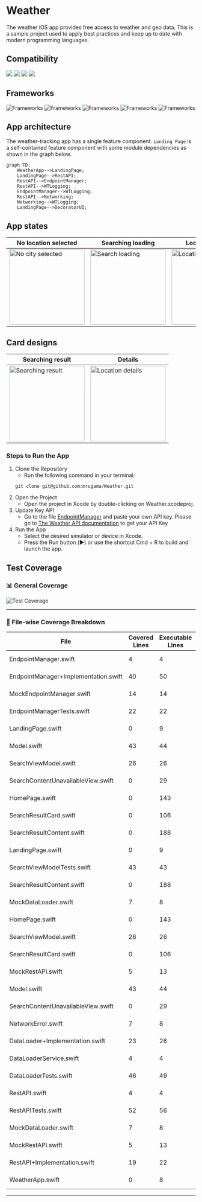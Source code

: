 # Weather
The weather iOS app provides free access to weather and geo data. This is a sample project used to apply best practices and keep up to date with modern programming languages.
## Compatibility
![](https://img.shields.io/badge/iOS-iOS_17+-informational?style=flat&logo=iOS&logoColor=white&color=2bbc8a)
![](https://img.shields.io/badge/Swift-4-informational?style=flat&logo=Swift&logoColor=white&color=2bbc8a)
![](https://img.shields.io/badge/Swift-5-informational?style=flat&logo=Swift&logoColor=white&color=2bbc8a)
![](https://img.shields.io/badge/Swift-6-informational?style=flat&logo=Swift&logoColor=white&color=2bbc8a)

## Frameworks
![Frameworks](https://img.shields.io/badge/API-SwiftUI-informational?style=flat&logo=Framework&logoColor=white&color=2bbc8a)
![Frameworks](https://img.shields.io/badge/API-Testing-informational?style=flat&logo=Framework&logoColor=white&color=2bbc8a)
![Frameworks](https://img.shields.io/badge/API-Concurrency-informational?style=flat&logo=Framework&logoColor=white&color=2bbc8a)
![Frameworks](https://img.shields.io/badge/API-OSLog-informational?style=flat&logo=Framework&logoColor=white&color=2bbc8a)
![Frameworks](https://img.shields.io/badge/Framework-SwiftPM-informational?style=flat&logo=Framework&logoColor=white&color=2bbc8a)

## App architecture
The weather-tracking app has a single feature component. `Landing Page` is a self-contained feature component with some module dependencies as shown in the graph below.
```mermaid
graph TD;
    WeatherApp-->LandingPage;
    LandingPage-->RestAPI;
    RestAPI-->EndpointManager;
    RestAPI-->WTLogging;
    EndpointManager-->WTLogging;
    RestAPI-->Networking;
    Networking-->WTLogging;
    LandingPage-->DecoratorUI;
```
## App states
| No location selected | Searching loading | Location details | Error handler
| ---- | ---- | ---- | ---- |
| <img src="https://github.com/user-attachments/assets/99563261-6435-4550-8054-68d6ea7c6792" alt="No city selected" width="200"> | <img src="https://github.com/user-attachments/assets/2bbd802d-576e-4c8c-b154-0c0eb443ffbf" alt="Search loading" width="200"> | <img src="https://github.com/user-attachments/assets/14c83383-b927-49a0-b985-ac94d0411175" alt="Location details" width="200"> | <img src="https://github.com/user-attachments/assets/fdf4cc61-d0d8-4be5-bacd-d780d2daf7a0" alt="Error handler" width="200"> |

## Card designs
| Searching result | Details |
| ---- | ---- |
| <img src="https://github.com/user-attachments/assets/00539ad5-72c0-4c66-ba94-926681db604f" alt="Searching result" width="200"> | <img src="https://github.com/user-attachments/assets/125e86ad-5a79-4e09-a6e1-09fb0018c9c5" alt="Location details" width="200"> |



### Steps to Run the App


1. Clone the Repository
    - Run the following command in your terminal:
    ```
    git clone git@github.com:mrugama/Weather.git
    ```
2. Open the Project
    - Open the project in Xcode by double-clicking on Weather.xcodeproj.
3. Update Key API
    - Go to the file [EndpointManager](https://github.com/mrugama/Weather/blob/f79f74f70b42f9f3eae7eed950832a32c1bedf3c/WeatherCore/Sources/Foundation/EndpointManager/Implementation/EndpointManager%2BImplementation.swift#L16) and paste your own API key. Please go to [The Weather API documentation](https://www.weatherapi.com/docs/) to get your API Key
4. Run the App
    - Select the desired simulator or device in Xcode.
    - Press the Run button (▶️) or use the shortcut Cmd + R to build and launch the app.


## Test Coverage

### 📊 General Coverage
![Test Coverage](https://img.shields.io/badge/Coverage-31%25-yellow?style=flat&logo=swift&logoColor=white&label=Good%20Job)

---
### 📄 File-wise Coverage Breakdown
| File | Covered Lines | Executable Lines | Coverage |
|------|--------------|-----------------|----------|
| EndpointManager.swift | 4 | 4 | ![Coverage](https://img.shields.io/badge/Coverage-100%25-green?style=flat&logo=swift&logoColor=white&label=Excellent) |
| EndpointManager+Implementation.swift | 40 | 50 | ![Coverage](https://img.shields.io/badge/Coverage-80%25-green?style=flat&logo=swift&logoColor=white&label=Excellent) |
| MockEndpointManager.swift | 14 | 14 | ![Coverage](https://img.shields.io/badge/Coverage-100%25-green?style=flat&logo=swift&logoColor=white&label=Excellent) |
| EndpointManagerTests.swift | 22 | 22 | ![Coverage](https://img.shields.io/badge/Coverage-100%25-green?style=flat&logo=swift&logoColor=white&label=Excellent) |
| LandingPage.swift | 0 | 9 | ![Coverage](https://img.shields.io/badge/Coverage-0%25-red?style=flat&logo=swift&logoColor=white&label=Needs%20Attention) |
| Model.swift | 43 | 44 | ![Coverage](https://img.shields.io/badge/Coverage-98%25-green?style=flat&logo=swift&logoColor=white&label=Excellent) |
| SearchViewModel.swift | 26 | 26 | ![Coverage](https://img.shields.io/badge/Coverage-100%25-green?style=flat&logo=swift&logoColor=white&label=Excellent) |
| SearchContentUnavailableView.swift | 0 | 29 | ![Coverage](https://img.shields.io/badge/Coverage-0%25-red?style=flat&logo=swift&logoColor=white&label=Needs%20Attention) |
| HomePage.swift | 0 | 143 | ![Coverage](https://img.shields.io/badge/Coverage-0%25-red?style=flat&logo=swift&logoColor=white&label=Needs%20Attention) |
| SearchResultCard.swift | 0 | 106 | ![Coverage](https://img.shields.io/badge/Coverage-0%25-red?style=flat&logo=swift&logoColor=white&label=Needs%20Attention) |
| SearchResultContent.swift | 0 | 188 | ![Coverage](https://img.shields.io/badge/Coverage-0%25-red?style=flat&logo=swift&logoColor=white&label=Needs%20Attention) |
| LandingPage.swift | 0 | 9 | ![Coverage](https://img.shields.io/badge/Coverage-0%25-red?style=flat&logo=swift&logoColor=white&label=Needs%20Attention) |
| SearchViewModelTests.swift | 43 | 43 | ![Coverage](https://img.shields.io/badge/Coverage-100%25-green?style=flat&logo=swift&logoColor=white&label=Excellent) |
| SearchResultContent.swift | 0 | 188 | ![Coverage](https://img.shields.io/badge/Coverage-0%25-red?style=flat&logo=swift&logoColor=white&label=Needs%20Attention) |
| MockDataLoader.swift | 7 | 8 | ![Coverage](https://img.shields.io/badge/Coverage-88%25-green?style=flat&logo=swift&logoColor=white&label=Excellent) |
| HomePage.swift | 0 | 143 | ![Coverage](https://img.shields.io/badge/Coverage-0%25-red?style=flat&logo=swift&logoColor=white&label=Needs%20Attention) |
| SearchViewModel.swift | 26 | 26 | ![Coverage](https://img.shields.io/badge/Coverage-100%25-green?style=flat&logo=swift&logoColor=white&label=Excellent) |
| SearchResultCard.swift | 0 | 106 | ![Coverage](https://img.shields.io/badge/Coverage-0%25-red?style=flat&logo=swift&logoColor=white&label=Needs%20Attention) |
| MockRestAPI.swift | 5 | 13 | ![Coverage](https://img.shields.io/badge/Coverage-38%25-yellow?style=flat&logo=swift&logoColor=white&label=Good%20Job) |
| Model.swift | 43 | 44 | ![Coverage](https://img.shields.io/badge/Coverage-98%25-green?style=flat&logo=swift&logoColor=white&label=Excellent) |
| SearchContentUnavailableView.swift | 0 | 29 | ![Coverage](https://img.shields.io/badge/Coverage-0%25-red?style=flat&logo=swift&logoColor=white&label=Needs%20Attention) |
| NetworkError.swift | 7 | 8 | ![Coverage](https://img.shields.io/badge/Coverage-88%25-green?style=flat&logo=swift&logoColor=white&label=Excellent) |
| DataLoader+Implementation.swift | 23 | 26 | ![Coverage](https://img.shields.io/badge/Coverage-88%25-green?style=flat&logo=swift&logoColor=white&label=Excellent) |
| DataLoaderService.swift | 4 | 4 | ![Coverage](https://img.shields.io/badge/Coverage-100%25-green?style=flat&logo=swift&logoColor=white&label=Excellent) |
| DataLoaderTests.swift | 46 | 49 | ![Coverage](https://img.shields.io/badge/Coverage-94%25-green?style=flat&logo=swift&logoColor=white&label=Excellent) |
| RestAPI.swift | 4 | 4 | ![Coverage](https://img.shields.io/badge/Coverage-100%25-green?style=flat&logo=swift&logoColor=white&label=Excellent) |
| RestAPITests.swift | 52 | 56 | ![Coverage](https://img.shields.io/badge/Coverage-93%25-green?style=flat&logo=swift&logoColor=white&label=Excellent) |
| MockDataLoader.swift | 7 | 8 | ![Coverage](https://img.shields.io/badge/Coverage-88%25-green?style=flat&logo=swift&logoColor=white&label=Excellent) |
| MockRestAPI.swift | 5 | 13 | ![Coverage](https://img.shields.io/badge/Coverage-38%25-yellow?style=flat&logo=swift&logoColor=white&label=Good%20Job) |
| RestAPI+Implementation.swift | 19 | 22 | ![Coverage](https://img.shields.io/badge/Coverage-86%25-green?style=flat&logo=swift&logoColor=white&label=Excellent) |
| WeatherApp.swift | 0 | 8 | ![Coverage](https://img.shields.io/badge/Coverage-0%25-red?style=flat&logo=swift&logoColor=white&label=Needs%20Attention) |
---

